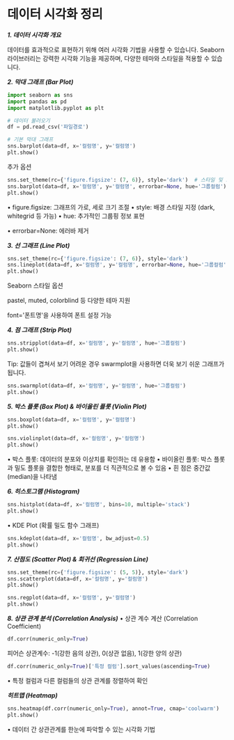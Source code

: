 # 데이터 시각화 정리

***1. 데이터 시각화 개요***

데이터를 효과적으로 표현하기 위해 여러 시각화 기법을 사용할 수 있습니다. Seaborn 라이브러리는 강력한 시각화 기능을 제공하며, 다양한 테마와 스타일을 적용할 수 있습니다.

***2. 막대 그래프 (Bar Plot)***

```python
import seaborn as sns
import pandas as pd
import matplotlib.pyplot as plt

# 데이터 불러오기
df = pd.read_csv('파일경로')

# 기본 막대 그래프
sns.barplot(data=df, x='컬럼명', y='컬럼명')
plt.show()
```

추가 옵션

```python
sns.set_theme(rc={'figure.figsize': (7, 6)}, style='dark')  # 스타일 및 크기 설정
sns.barplot(data=df, x='컬럼명', y='컬럼명', errorbar=None, hue='그룹컬럼')
plt.show()
```

• figure.figsize: 그래프의 가로, 세로 크기 조절
• style: 배경 스타일 지정 (dark, whitegrid 등 가능)
• hue: 추가적인 그룹핑 정보 표현

• errorbar=None: 에러바 제거

***3. 선 그래프 (Line Plot)***

```python
sns.set_theme(rc={'figure.figsize': (7, 6)}, style='dark')
sns.lineplot(data=df, x='컬럼명', y='컬럼명', errorbar=None, hue='그룹컬럼')
plt.show()
```

Seaborn 스타일 옵션

pastel, muted, colorblind 등 다양한 테마 지원

font='폰트명'을 사용하여 폰트 설정 가능

***4. 점 그래프 (Strip Plot)***

```python
sns.stripplot(data=df, x='컬럼명', y='컬럼명', hue='그룹컬럼')
plt.show()
```

Tip: 값들이 겹쳐서 보기 어려운 경우 swarmplot을 사용하면 더욱 보기 쉬운 그래프가 됩니다.

```python
sns.swarmplot(data=df, x='컬럼명', y='컬럼명', hue='그룹컬럼')
plt.show()
```

***5. 박스 플롯 (Box Plot) & 바이올린 플롯 (Violin Plot)***

```python
sns.boxplot(data=df, x='컬럼명', y='컬럼명')
plt.show()

sns.violinplot(data=df, x='컬럼명', y='컬럼명')
plt.show()
```

• 박스 플롯: 데이터의 분포와 이상치를 확인하는 데 유용함
• 바이올린 플롯: 박스 플롯과 밀도 플롯을 결합한 형태로, 분포를 더 직관적으로 볼 수 있음
• 흰 점은 중간값(median)을 나타냄

***6. 히스토그램 (Histogram)***

```python
sns.histplot(data=df, x='컬럼명', bins=10, multiple='stack')
plt.show()
```

• KDE Plot (확률 밀도 함수 그래프)

```python
sns.kdeplot(data=df, x='컬럼명', bw_adjust=0.5)
plt.show()
```

***7. 산점도 (Scatter Plot) & 회귀선 (Regression Line)***

```python
sns.set_theme(rc={'figure.figsize': (5, 5)}, style='dark')
sns.scatterplot(data=df, x='컬럼명', y='컬럼명')
plt.show()

sns.regplot(data=df, x='컬럼명', y='컬럼명')
plt.show()
```

***8. 상관 관계 분석 (Correlation Analysis)***
• 상관 계수 계산 (Correlation Coefficient)

```python
df.corr(numeric_only=True)
```
피어슨 상관계수: -1(강한 음의 상관), 0(상관 없음), 1(강한 양의 상관)

```python
df.corr(numeric_only=True)['특정 컬럼'].sort_values(ascending=True)
```
• 특정 컬럼과 다른 컬럼들의 상관 관계를 정렬하여 확인

***히트맵 (Heatmap)***

```python
sns.heatmap(df.corr(numeric_only=True), annot=True, cmap='coolwarm')
plt.show()
```
• 데이터 간 상관관계를 한눈에 파악할 수 있는 시각화 기법